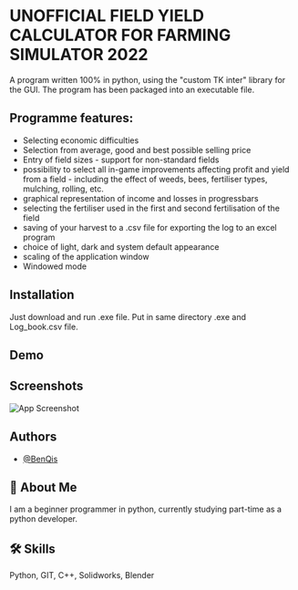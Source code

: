 
# UNOFFICIAL FIELD YIELD CALCULATOR FOR FARMING SIMULATOR 2022

A program written 100% in python, using the "custom TK inter" library for the GUI. The program has been packaged into an executable file. 



## Programme features:


- Selecting economic difficulties
- Selection from average, good and best possible selling price
- Entry of field sizes - support for non-standard fields
- possibility to select all in-game improvements affecting profit and yield from a field - including the effect of weeds, bees, fertiliser types, mulching, rolling, etc.
- graphical representation of income and losses in progressbars
- selecting the fertiliser used in the first and second fertilisation of the field
- saving of your harvest to a .csv file for exporting the log to an excel program
- choice of light, dark and system default appearance
- scaling of the application window
- Windowed mode
## Installation

Just download and run .exe file.
Put in same directory .exe and Log_book.csv file.
## Demo

[](https://github.com/BenQis/Farming-Simulator-Yeald-Calculator/DemoGIF.gif)


## Screenshots

![App Screenshot](https://via.placeholder.com/468x300?text=App+Screenshot+Here)


## Authors

- [@BenQis](https://github.com/BenQis)


## 🚀 About Me
I am a beginner programmer in python, currently studying part-time as a python developer.
## 🛠 Skills
Python, GIT, C++, Solidworks, Blender

